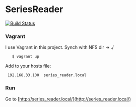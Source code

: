 # SeriesReader


[![Build Status](https://travis-ci.org/efiku/SeriesReader.svg?branch=master)](https://travis-ci.org/efiku/SeriesReader)


### Vagrant
 I use Vagrant in this project.
 Synch with NFS dir -> ./
 
 ```
    $ vagrant up
 ```
  
 Add to your hosts file:
 
 ```
  192.168.33.100  series_reader.local
 ```

### Run

  Go to  [http://series_reader.local/](http://series_reader.local/)
